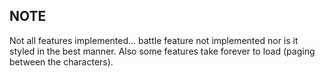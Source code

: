
## NOTE

Not all features implemented... battle feature not implemented nor is it styled in the best manner.
Also some features take forever to load (paging between the characters).  


